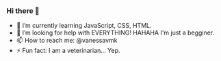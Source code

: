 ### Hi there 👋

- 🌱 I’m currently learning JavaScript, CSS, HTML.
- 🤔 I’m looking for help with EVERYTHING! HAHAHA I'm just a begginer.
- 📫 How to reach me: @vanessavmk
- ⚡ Fun fact: I am a veterinarian... Yep.
